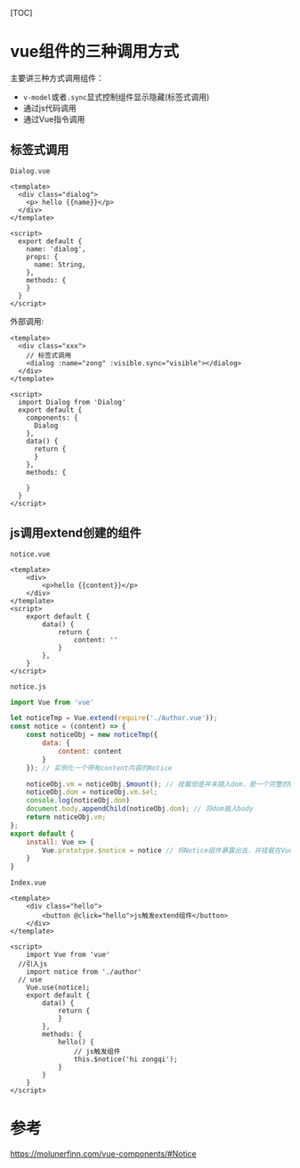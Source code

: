 [TOC]

# vue组件的三种调用方式

主要讲三种方式调用组件：

- `v-model`或者`.sync`显式控制组件显示隐藏(标签式调用)
- 通过js代码调用
- 通过Vue指令调用

## 标签式调用

`Dialog.vue`

```vue
<template>
  <div class="dialog">
    <p> hello {{name}}</p>
  </div>
</template>

<script>
  export default {
    name: 'dialog',
    props: {
      name: String,
    },
    methods: {
    }
  }
</script>
```

外部调用:

```vue
<template>
  <div class="xxx">
    // 标签式调用
    <dialog :name="zong" :visible.sync="visible"></dialog> 
  </div>
</template>

<script>
  import Dialog from 'Dialog'
  export default {
    components: {
      Dialog
    },
    data() {
      return {
      }
    },
    methods: {
     
    }
  }
</script>
```



## js调用extend创建的组件

`notice.vue`

```vue
<template>
    <div>
        <p>hello {{content}}</p>
    </div>
</template>
<script>
    export default {
        data() {
            return {
                content: ''
            }
        },
    }
</script>
```

`notice.js`

```js
import Vue from 'vue'

let noticeTmp = Vue.extend(require('./Author.vue'));
const notice = (content) => {
    const noticeObj = new noticeTmp({
        data: {
            content: content
        }
    }); // 实例化一个带有content内容的Notice

    noticeObj.vm = noticeObj.$mount(); // 挂载但是并未插入dom，是一个完整的Vue实例
    noticeObj.dom = noticeObj.vm.$el;
    console.log(noticeObj.dom)
    document.body.appendChild(noticeObj.dom); // 将dom插入body
    return noticeObj.vm;
};
export default {
    install: Vue => {
        Vue.prototype.$notice = notice // 将Notice组件暴露出去，并挂载在Vue的prototype上
    }
}
```

`Index.vue`

```vue
<template>
    <div class="hello">
        <button @click="hello">js触发extend组件</button>
    </div>
</template>

<script>
    import Vue from 'vue'
  //引入js
    import notice from './author'
  // use
    Vue.use(notice);
    export default {
        data() {
            return {
            }
        },
        methods: {
            hello() {
                // js触发组件
                this.$notice('hi zongqi');
            }
        }
    }
</script>
```









# 参考

https://molunerfinn.com/vue-components/#Notice



